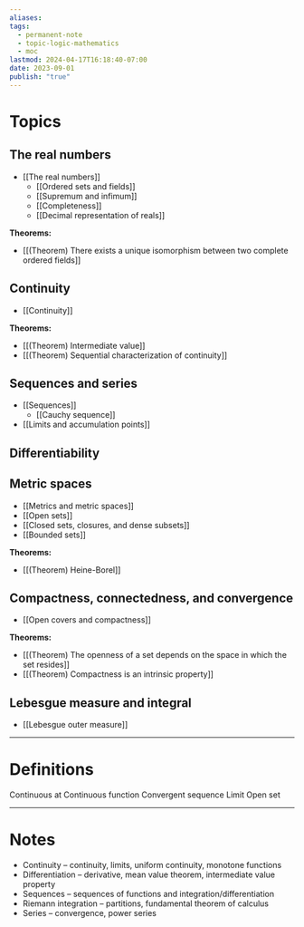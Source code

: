 ```yaml
---
aliases: 
tags:
  - permanent-note
  - topic-logic-mathematics
  - moc
lastmod: 2024-04-17T16:18:40-07:00
date: 2023-09-01
publish: "true"
---
```

# Topics

## The real numbers

- [[The real numbers]]
	- [[Ordered sets and fields]]
	- [[Supremum and infimum]]
	- [[Completeness]]
	- [[Decimal representation of reals]]

**Theorems:**
- [[(Theorem) There exists a unique isomorphism between two complete ordered fields]]

## Continuity

- [[Continuity]]

**Theorems:**
- [[(Theorem) Intermediate value]]
- [[(Theorem) Sequential characterization of continuity]]

## Sequences and series

- [[Sequences]]
	- [[Cauchy sequence]]
- [[Limits and accumulation points]]

## Differentiability


## Metric spaces

- [[Metrics and metric spaces]]
- [[Open sets]]
- [[Closed sets, closures, and dense subsets]]
- [[Bounded sets]]

**Theorems:**
- [[(Theorem) Heine-Borel]]

## Compactness, connectedness, and convergence

- [[Open covers and compactness]]

**Theorems:**
- [[(Theorem) The openness of a set depends on the space in which the set resides]]
- [[(Theorem) Compactness is an intrinsic property]]
## Lebesgue measure and integral

- [[Lebesgue outer measure]]

---
# Definitions

Continuous at
Continuous function
Convergent sequence
Limit
Open set

---

# Notes

- Continuity – continuity, limits, uniform continuity, monotone functions
- Differentiation – derivative, mean value theorem, intermediate value property
- Sequences – sequences of functions and integration/differentiation
- Riemann integration – partitions, fundamental theorem of calculus
- Series – convergence, power series